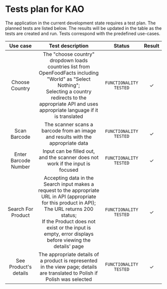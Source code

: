 # Tests plan for KAO

The application in the current development state requires a test plan. The planned tests are listed below. The results will be updated in the table as the tests are created and run. Tests correspond with the predefined use-cases. 

|Use case|Test description|Status|Result|
|:------:|:--------------:|:----:|:----:|
|Choose Country|The "choose country" dropdown loads countries list from OpenFoodFacts including "World" as "Select Nothing";<br/>Selecting a country redirects to the appropriate API and uses appropriate language if it is translated|`FUNCTIONALITY TESTED`|$\checkmark$|
|Scan Barcode|The scanner scans a barcode from an image and results with the appropriate data|`FUNCTIONALITY TESTED`|$\checkmark$|
|Enter Barcode Number|Input can be filled out, and the scanner does not work if the input is focused|`FUNCTIONALITY TESTED`|$\checkmark$|
|Search For Product|Accepting data in the Search input makes a request to the appropriate URL in API (appropriate for this product in API);<br/>The URL returns 200 status;<br/>If the Product does not exist or the input is empty, error displays before viewing the details' page|`FUNCTIONALITY TESTED`|$\checkmark$|
|See Product's details|The appropriate details of a product is represented in the view page; details are translated to Polish if Polish was selected|`FUNCTIONALITY TESTED`|$\checkmark$|